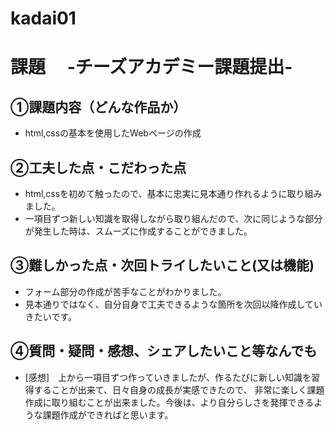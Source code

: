 # kadai01
# 課題　 -チーズアカデミー課題提出-

## ①課題内容（どんな作品か）
- html,cssの基本を使用したWebページの作成

## ②工夫した点・こだわった点
- html,cssを初めて触ったので、基本に忠実に見本通り作れるように取り組みました。
- 一項目ずつ新しい知識を取得しながら取り組んだので、次に同じような部分が発生した時は、スムーズに作成することができました。

## ③難しかった点・次回トライしたいこと(又は機能)
- フォーム部分の作成が苦手なことがわかりました。
- 見本通りではなく、自分自身で工夫できるような箇所を次回以降作成していきたいです。

## ④質問・疑問・感想、シェアしたいこと等なんでも
- [感想]　上から一項目ずつ作っていきましたが、作るたびに新しい知識を習得することが出来て、日々自身の成長が実感できたので、
非常に楽しく課題作成に取り組むことが出来ました。今後は、より自分らしさを発揮できるような課題作成ができればと思います。
